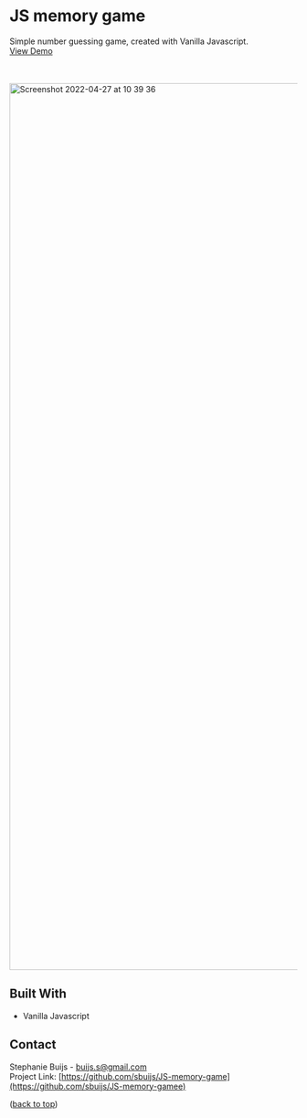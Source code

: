 <div id="top"></div>


<h1 align="left">JS memory game</h1>
  <p align="left">
       Simple number guessing game, created with Vanilla Javascript.<br/>
       <a href="https://sbuijs.github.io/JS-memory-game/">View Demo</a>
  </p>
</div>
<br/>
<br/>
<img width="1552" alt="Screenshot 2022-04-27 at 10 39 36" src="https://user-images.githubusercontent.com/1607627/165478104-f4cf12b7-1863-461f-86e5-4dea88f0b033.png">


## Built With
- Vanilla Javascript


## Contact

Stephanie Buijs - buijs.s@gmail.com<br/>
Project Link: [https://github.com/sbuijs/JS-memory-game](https://github.com/sbuijs/JS-memory-gamee)<br/>


<p align="left">(<a href="#top">back to top</a>)</p>
